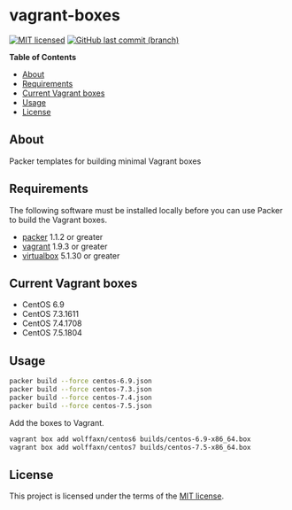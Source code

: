 # vagrant-boxes

[![MIT licensed](https://img.shields.io/badge/license-MIT-blue.svg)](https://opensource.org/licenses/MIT)
[![GitHub last commit (branch)](https://img.shields.io/github/last-commit/wolffaxn/vagrant-boxes/master.svg)](https://github.com/wolffaxn/vagrant-boxes)

<!-- START doctoc generated TOC please keep comment here to allow auto update -->
<!-- DON'T EDIT THIS SECTION, INSTEAD RE-RUN doctoc TO UPDATE -->
**Table of Contents**

- [About](#about)
- [Requirements](#requirements)
- [Current Vagrant boxes](#current-vagrant-boxes)
- [Usage](#usage)
- [License](#license)

<!-- END doctoc generated TOC please keep comment here to allow auto update -->

## About

Packer templates for building minimal Vagrant boxes

## Requirements

The following software must be installed locally before you can use Packer to build the Vagrant boxes.

* [packer](http://packer.io) 1.1.2 or greater
* [vagrant](http://vagrantup.com) 1.9.3 or greater
* [virtualbox](https://www.virtualbox.org) 5.1.30 or greater

## Current Vagrant boxes

* CentOS 6.9
* CentOS 7.3.1611
* CentOS 7.4.1708
* CentOS 7.5.1804

## Usage

```bash
packer build --force centos-6.9.json
packer build --force centos-7.3.json
packer build --force centos-7.4.json
packer build --force centos-7.5.json
```

Add the boxes to Vagrant.

```bash
vagrant box add wolffaxn/centos6 builds/centos-6.9-x86_64.box
vagrant box add wolffaxn/centos7 builds/centos-7.5-x86_64.box
```

## License

This project is licensed under the terms of the [MIT license](LICENSE).
